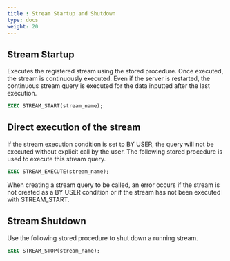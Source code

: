 ```yaml
---
title : Stream Startup and Shutdown
type: docs
weight: 20
---
```


##  Stream Startup

Executes the registered stream using the stored procedure. Once executed, the stream is continuously executed. Even if the server is restarted, the continuous stream query is executed for the data inputted after the last execution.

```sql
EXEC STREAM_START(stream_name);
```

##  Direct execution of the stream

If the stream execution condition is set to BY USER, the query will not be executed without explicit call by the user. The following stored procedure is used to execute this stream query.

```sql
EXEC STREAM_EXECUTE(stream_name);
```

When creating a stream query to be called, an error occurs if the stream is not created as a BY USER condition or if the stream has not been executed with STREAM_START.


##  Stream Shutdown

Use the following stored procedure to shut down a running stream.

```sql
EXEC STREAM_STOP(stream_name);
```